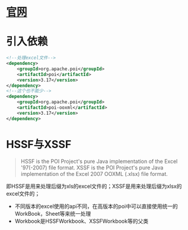 # [官网](https://poi.apache.org/index.html)

# 引入依赖
```xml
<!--处理excel文件-->
<dependency>
    <groupId>org.apache.poi</groupId>
    <artifactId>poi</artifactId>
    <version>3.17</version>
</dependency>
<!--这个也不能少-->
<dependency>
    <groupId>org.apache.poi</groupId>
    <artifactId>poi-ooxml</artifactId>
    <version>3.17</version>
</dependency>

```

# HSSF与XSSF
> HSSF is the POI Project's pure Java implementation of the Excel '97(-2007) file format. 
> XSSF is the POI Project's pure Java implementation of the Excel 2007 OOXML (.xlsx) file format.

即HSSF是用来处理后缀为xls的excel文件的；XSSF是用来处理后缀为xlsx的excel文件的；

* 不同版本的excel使用的api不同，在高版本的poi中可以直接使用统一的WorkBook，Sheet等来统一处理
* Workbook是HSSFWorkbook、XSSFWorkbook等的父类
